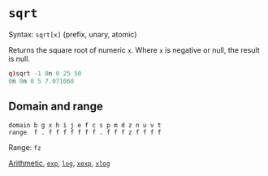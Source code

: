 # `sqrt`


Syntax: `sqrt[x]` (prefix, unary, atomic)

Returns the square root of numeric `x`. Where `x` is negative or null, the result is null.
```q
q)sqrt -1 0n 0 25 50
0n 0n 0 5 7.071068
```


## Domain and range
```
domain b g x h i j e f c s p m d z n u v t
range  f . f f f f f f f . f f f z f f f f
```
Range: `fz`

<i class="far fa-hand-point-right"></i> [Arithmetic](/basics/arithmetic), [`exp`](/ref/exp), [`log`](/ref/log), [`xexp`](/ref/xexp), [`xlog`](/ref/xlog)